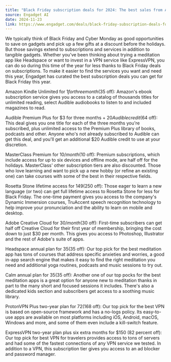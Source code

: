 ```yaml
---
title: "Black Friday subscription deals for 2024: The best sales from Audible, Kindle Unlimited, MasterClass, ProtonVPN and more"
source: Engadget AI
date: 2024-11-23
link: https://www.engadget.com/deals/black-friday-subscription-deals-for-2024-the-best-sales-from-audible-kindle-unlimited-masterclass-protonvpn-and-more-173037879.html?src=rss
---
```


We typically think of Black Friday and Cyber Monday as good opportunities to save on gadgets and pick up a few gifts at a discount before the holidays. But those savings extend to subscriptions and services in addition to tangible gadgets. Whether you’ve been thinking about trying a meditation app like Headspace or want to invest in a VPN service like ExpressVPN, you can do so during this time of the year for less thanks to Black Friday deals on subscriptions. To make it easier to find the services you want and need this year, Engadget has curated the best subscription deals you can get for Black Friday this year.

Amazon Kindle Unlimited for $1 for three month ($35 off): Amazon's ebook subscription service gives you access to a catalog of thousands titles for unlimited reading, select Audible audiobooks to listen to and included magazines to read.

Audible Premium Plus for $3 for three months + $20 Audible credit ($64 off): This deal gives you one title for each of the three months you're subscribed, plus unlimited access to the Premium Plus library of books, podcasts and other. Anyone who's not already subscribed to Audible can get this deal, and you'll get an additional $20 Audible credit to use at your discretion.

MasterClass Premium for $10/month ($10 off): Premium subscriptions, which include access for up to six devices and offline mode, are half off for the holidays. MasterClass' other subscription tiers are also discounted. Those who love learning and want to pick up a new hobby (or refine an existing one) can take courses with some of the best in their respective fields.

Rosetta Stone lifetime access for $149 ($250 off): Those eager to learn a new language (or two) can get full lifetime access to Rosetta Stone for less for Black Friday. The one-time payment gives you access to the company's Dynamic Immersion courses, TruAccent speech recognition technology to help improve your pronunciation and the ability to learn on mobile and desktop.

Adobe Creative Cloud for $30/month ($30 off): First-time subscribers can get half off Creative Cloud for their first year of membership, bringing the cost down to just $30 per month. This gives you access to Photoshop, Illustrator and the rest of Adobe's suite of apps.

Headspace annual plan for $35 ($35 off): Our top pick for the best meditation app has tons of courses that address specific anxieties and worries, a good in-app search engine that makes it easy to find the right meditation you need and additional yoga routines, podcasts and music sessions to try out.

Calm annual plan for $35 ($35 off): Another one of our top pocks for the best meditation apps is a great option for anyone new to meditation thanks in part to the many short and focused sessions it includes. There's also a dedicated kids section and subscribers get access to a soothing music library.

ProtonVPN Plus two-year plan for $72 ($168 off): Our top pick for the best VPN is based on open-source framework and has a no-logs policy. Its easy-to-use apps are available on most platforms including iOS, Android, macOS, Windows and more, and some of them even include a kill-switch feature.

ExpressVPN two-year plan plus six extra months for $150 (82 percent off): Our top pick for best VPN for travelers provides access to tons of servers and had some of the fastest connections of any VPN service we tested. In addition to a VPN, this subscription tier gives you access to an ad blocker and password manager.
